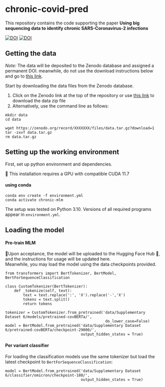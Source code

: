 # chronic-covid-pred


This repository contains the code supporting the paper
**Using big sequencing data to identify chronic SARS-Coronavirus-2 infections**

[![DOI](https://zenodo.org/badge/DOI/10.5281/zenodo.10338988.svg)](https://doi.org/10.5281/zenodo.10338988)
[![DOI](https://zenodo.org/badge/DOI/10.5281/zenodo.10339154.svg)](https://doi.org/10.5281/zenodo.10339154)

## Getting the data
*Note:* The data will be deposited to the Zenodo database and assigned a permanent DOI.
meanwhile, do not use the download instructions below and go to [this link](https://tinyurl.com/4jxuvbak).

Start by downloading the data files from the Zenodo database.  

1. Click on the Zenodo link at the top of the repository or use [this link](https://tinyurl.com/4jxuvbak) to download the data zip file
2. Alternatively, use the command line as follows: 
```
mkdir data
cd data

wget https://zenodo.org/record/XXXXXXX/files/data.tar.gz?download=1
tar -zxvf data.tar.gz
rm data.tar.gz
```

## Setting up the working environment
First, set up python environment and dependencies. 

:round_pushpin: This installation requires a GPU with compatible CUDA 11.7
#### using conda
```
conda env create -f environment.yml
conda activate chronic-mlm
```

The setup was tested on Python 3.10.
Versions of all required programs appear in `environment.yml`.

## Loading the model
#### Pre-train MLM
:round_pushpin:Upon acceptance, the model will be uploaded to the Hugging Face Hub :hugs:, and the instructions for usage will be updated here.</br>
Meanwhile, you may load the model using the data checkpoints provided.

```
from transformers import BertTokenizer, BertModel, BertForSequenceClassification

class CustomTokenizer(BertTokenizer):
    def _tokenize(self, text):
        text = text.replace(':', 'X').replace('-','X')
        tokens = text.split()
        return tokens

tokenizer = CustomTokenizer.from_pretrained('data/Supplementary Dataset 6/models/pretrained-covBERTa/',
                                             do_lower_case=False)
model = BertModel.from_pretrained('data/Supplementary Dataset 6/pretrained-covBERTa/checkpoint-29000/',
                                  output_hidden_states = True)
```

#### Per variant classifier
For loading the classification models use the same tokenizer but load the latest checkpoint to `BertForSequenceClassification`:
```
model = BertModel.from_pretrained('data/Supplementary Dataset 6/classifier/omicron/checkpoint-180/',
                                  output_hidden_states = True)
```



